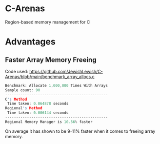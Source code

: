 # C-Arenas
Region-based memory management for C


# Advantages

## Faster Array Memory Freeing
Code used: https://github.com/JewishLewish/C-Arenas/blob/main/benchmark_array_allocs.c
```C
Benchmark: Allocate 1,000,000 Times With Arrays
Sample count: 90
-----------------------------------------------
C's Method
 Time taken: 0.064878 seconds
Regional's Method
 Time taken: 0.006144 seconds
-----------------------------------------------
Regional Memory Manager is 10.56% faster
```
On average it has shown to be 9-11% faster when it comes to freeing array memory. 
